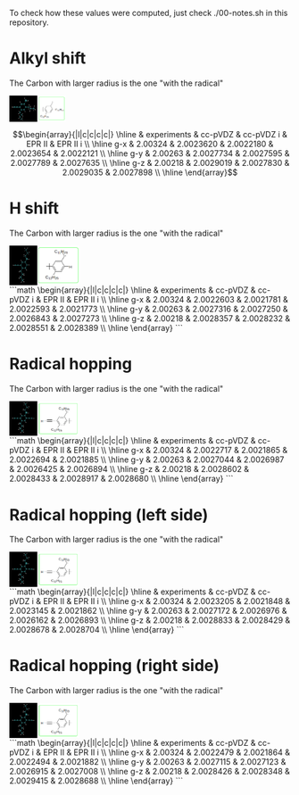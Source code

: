 To check how these values were computed, just check ./00-notes.sh in this
repository.

# Alkyl shift
The Carbon with larger radius is the one "with the radical"
<div style="display: flex;">
  <img src="/AlkylShift/Alkylshift.png" alt="Image 1" width="10%">
  <img src="/AlkylShift/Alkyl.png" alt="Image 2" width="10%">
</div>

```math
\begin{array}{|l|c|c|c|c|}
\hline
       & experiments &   cc-pVDZ   &  cc-pVDZ i &   EPR II  &  EPR II i \\ \hline
g-x    &   2.00324   &  2.0023620  &  2.0022180 & 2.0023654 & 2.0022121 \\ \hline
g-y    &   2.00263   &  2.0027734  &  2.0027595 & 2.0027789 & 2.0027635 \\ \hline
g-z    &   2.00218   &  2.0029019  &  2.0027830 & 2.0029035 & 2.0027898 \\ \hline
\end{array}
```

# H shift
The Carbon with larger radius is the one "with the radical"
<div style="display: flex;">
  <img src="/Hshift/Hshift.png" alt="Image 1" width="10%">
  <img src="/Hshift/H.png" alt="Image 2" width="15%">
</div>
```math
\begin{array}{|l|c|c|c|c|}
\hline
       & experiments &   cc-pVDZ   &  cc-pVDZ i &   EPR II  &  EPR II i \\ \hline
g-x    &   2.00324   &  2.0022603  &  2.0021781 & 2.0022593 & 2.0021773 \\ \hline
g-y    &   2.00263   &  2.0027316  &  2.0027250 & 2.0026843 & 2.0027273 \\ \hline
g-z    &   2.00218   &  2.0028357  &  2.0028232 & 2.0028551 & 2.0028389 \\ \hline
\end{array}
```
 
# Radical hopping
The Carbon with larger radius is the one "with the radical"
<div style="display: flex;">
  <img src="/Rhop/Rhop.png" alt="Image 1" width="10%">
  <img src="/Rhop/radical.png" alt="Image 2" width="15%">
</div>
```math
\begin{array}{|l|c|c|c|c|}
\hline
       & experiments &   cc-pVDZ   &  cc-pVDZ i &   EPR II  &  EPR II i \\ \hline
g-x    &   2.00324   &  2.0022717  & 2.0021865  & 2.0022694 & 2.0021885 \\ \hline
g-y    &   2.00263   &  2.0027044  & 2.0026987  & 2.0026425 & 2.0026894 \\ \hline
g-z    &   2.00218   &  2.0028602  & 2.0028433  & 2.0028917 & 2.0028680 \\ \hline
\end{array}
```

# Radical hopping (left side)
The Carbon with larger radius is the one "with the radical"
<div style="display: flex;">
  <img src="/Rhop/Rhop.png" alt="Image 1" width="10%">
  <img src="/Rhop/radical.png" alt="Image 2" width="15%">
</div>
```math
\begin{array}{|l|c|c|c|c|}
\hline
       & experiments &   cc-pVDZ   &  cc-pVDZ i &   EPR II  &  EPR II i \\ \hline
g-x    &   2.00324   &  2.0023205  & 2.0021848  & 2.0023145 & 2.0021862 \\ \hline
g-y    &   2.00263   &  2.0027172  & 2.0026976  & 2.0026162 & 2.0026893 \\ \hline
g-z    &   2.00218   &  2.0028833  & 2.0028429  & 2.0028678 & 2.0028704 \\ \hline
\end{array}
```

# Radical hopping (right side)
The Carbon with larger radius is the one "with the radical"
<div style="display: flex;">
  <img src="/Rhop/Rhop.png" alt="Image 1" width="10%">
  <img src="/Rhop/radical.png" alt="Image 2" width="15%">
</div>
```math
\begin{array}{|l|c|c|c|c|}
\hline
       & experiments &   cc-pVDZ   &  cc-pVDZ i &   EPR II  &  EPR II i \\ \hline
g-x    &   2.00324   &  2.0022479  & 2.0021864  & 2.0022494 & 2.0021882 \\ \hline
g-y    &   2.00263   &  2.0027115  & 2.0027123  & 2.0026915 & 2.0027008 \\ \hline
g-z    &   2.00218   &  2.0028426  & 2.0028348  & 2.0029415 & 2.0028688 \\ \hline
\end{array}
```












    
    




